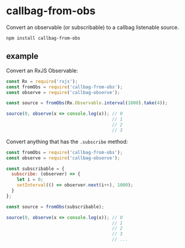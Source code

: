 # callbag-from-obs

Convert an observable (or subscribable) to a callbag listenable source.

`npm install callbag-from-obs`

## example

Convert an RxJS Observable:

```js
const Rx = require('rxjs');
const fromObs = require('callbag-from-obs');
const observe = require('callbag-observe');

const source = fromObs(Rx.Observable.interval(1000).take(4));

source(0, observe(x => console.log(x)); // 0
                                        // 1
                                        // 2
                                        // 3
```

Convert anything that has the `.subscribe` method:

```js
const fromObs = require('callbag-from-obs');
const observe = require('callbag-observe');

const subscribable = {
  subscribe: (observer) => {
    let i = 0;
    setInterval(() => observer.next(i++), 1000);
  }
};

const source = fromObs(subscribable);

source(0, observe(x => console.log(x)); // 0
                                        // 1
                                        // 2
                                        // 3
                                        // ...
```
